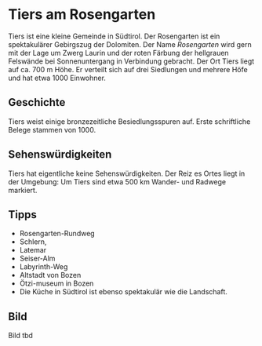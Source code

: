 
# Tiers am Rosengarten

Tiers ist eine kleine Gemeinde in Südtirol. Der Rosengarten ist ein spektakulärer Gebirgszug der Dolomiten.
Der Name _Rosengarten_  wird gern mit der Lage um Zwerg Laurin und der roten Färbung der hellgrauen Felswände bei Sonnenuntergang in 
Verbindung gebracht. 
Der Ort Tiers liegt auf ca. 700 m Höhe. Er verteilt sich auf drei Siedlungen und mehrere Höfe und hat etwa 1000 Einwohner.

## Geschichte

Tiers weist einige bronzezeitliche Besiedlungsspuren auf. Erste schriftliche Belege stammen von 1000. 

## Sehenswürdigkeiten

Tiers hat eigentliche keine Sehenswürdigkeiten. Der Reiz es Ortes liegt in der Umgebung: Um Tiers sind etwa 500 km Wander- und Radwege markiert.

## Tipps

* Rosengarten-Rundweg
* Schlern,
* Latemar
* Seiser-Alm
* Labyrinth-Weg
* Altstadt von Bozen
* Ötzi-museum in Bozen
* Die Küche in Südtirol ist ebenso spektakulär wie die Landschaft.

## Bild

Bild tbd
